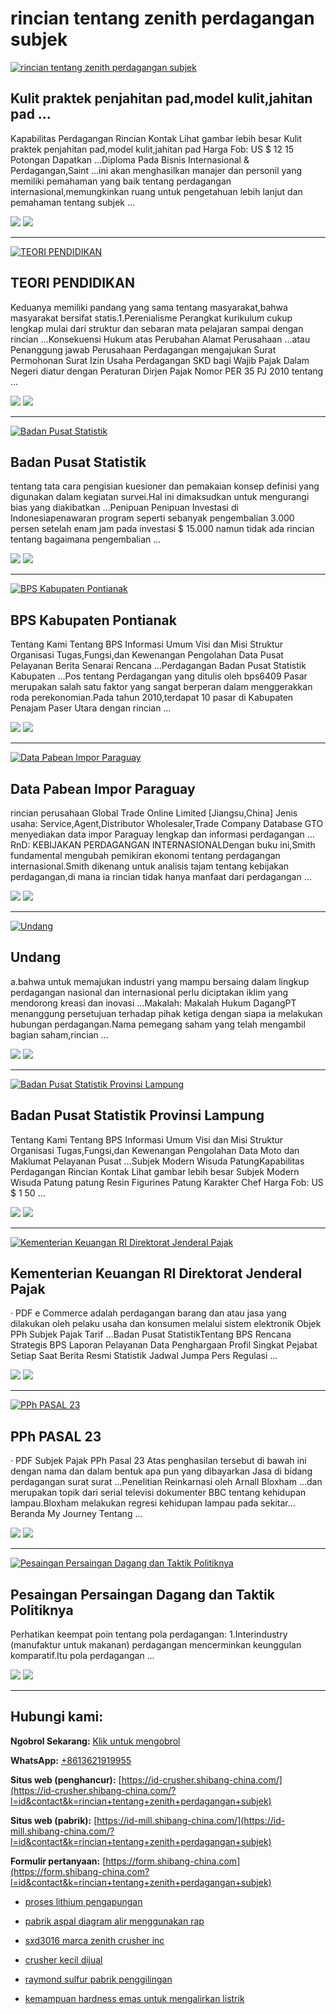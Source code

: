 # rincian tentang zenith perdagangan subjek

<a href="https://swt.shibang-china.com/?l=id&img&k=rincian+tentang+zenith+perdagangan+subjek" target="_blank">![rincian tentang zenith perdagangan subjek](http://static.shibang-china.com/all-800x300/52.jpg)</a>

## Kulit praktek penjahitan pad,model kulit,jahitan pad …
Kapabilitas Perdagangan Rincian Kontak Lihat gambar lebih besar Kulit praktek penjahitan pad,model kulit,jahitan pad Harga Fob: US $ 12 15 Potongan Dapatkan …Diploma Pada Bisnis Internasional & Perdagangan,Saint …ini akan menghasilkan manajer dan personil yang memiliki pemahaman yang baik tentang perdagangan internasional,memungkinkan ruang untuk pengetahuan lebih lanjut dan pemahaman tentang subjek …


<a href="https://whatsapp.shibangsoft.com/WhatsApp.php" target="_blank" title="WhatsApp">![](http://static.shibang-china.com/icon/whatsapp.png)</a> <a href="https://swt.shibang-china.com/?l=id&icon&k=rincian+tentang+zenith+perdagangan+subjek" target="_blank">![](http://static.shibang-china.com/icon/chat-id.png)</a>

---

<a href="https://swt.shibang-china.com/?l=id&img&k=rincian+tentang+zenith+perdagangan+subjek" target="_blank">![TEORI PENDIDIKAN](http://static.shibang-china.com/all-800x300/1183.jpg)</a>

## TEORI PENDIDIKAN
Keduanya memiliki pandang yang sama tentang masyarakat,bahwa masyarakat bersifat statis.1.Perenialisme Perangkat kurikulum cukup lengkap mulai dari struktur dan sebaran mata pelajaran sampai dengan rincian …Konsekuensi Hukum atas Perubahan Alamat Perusahaan …atau Penanggung jawab Perusahaan Perdagangan mengajukan Surat Permohonan Surat Izin Usaha Perdagangan SKD bagi Wajib Pajak Dalam Negeri diatur dengan Peraturan Dirjen Pajak Nomor PER 35 PJ 2010 tentang …


<a href="https://whatsapp.shibangsoft.com/WhatsApp.php" target="_blank" title="WhatsApp">![](http://static.shibang-china.com/icon/whatsapp.png)</a> <a href="https://swt.shibang-china.com/?l=id&icon&k=rincian+tentang+zenith+perdagangan+subjek" target="_blank">![](http://static.shibang-china.com/icon/chat-id.png)</a>

---

<a href="https://swt.shibang-china.com/?l=id&img&k=rincian+tentang+zenith+perdagangan+subjek" target="_blank">![Badan Pusat Statistik](http://static.shibang-china.com/all-800x300/945.jpg)</a>

## Badan Pusat Statistik
tentang tata cara pengisian kuesioner dan pemakaian konsep definisi yang digunakan dalam kegiatan survei.Hal ini dimaksudkan untuk mengurangi bias yang diakibatkan …Penipuan Penipuan Investasi di Indonesiapenawaran program seperti sebanyak pengembalian 3.000 persen setelah enam jam pada investasi $ 15.000 namun tidak ada rincian tentang bagaimana pengembalian …


<a href="https://whatsapp.shibangsoft.com/WhatsApp.php" target="_blank" title="WhatsApp">![](http://static.shibang-china.com/icon/whatsapp.png)</a> <a href="https://swt.shibang-china.com/?l=id&icon&k=rincian+tentang+zenith+perdagangan+subjek" target="_blank">![](http://static.shibang-china.com/icon/chat-id.png)</a>

---

<a href="https://swt.shibang-china.com/?l=id&img&k=rincian+tentang+zenith+perdagangan+subjek" target="_blank">![BPS Kabupaten Pontianak](http://static.shibang-china.com/all-800x300/221.jpg)</a>

## BPS Kabupaten Pontianak
Tentang Kami Tentang BPS Informasi Umum Visi dan Misi Struktur Organisasi Tugas,Fungsi,dan Kewenangan Pengolahan Data Pusat Pelayanan Berita Senarai Rencana …Perdagangan Badan Pusat Statistik Kabupaten …Pos tentang Perdagangan yang ditulis oleh bps6409 Pasar merupakan salah satu faktor yang sangat berperan dalam menggerakkan roda perekonomian.Pada tahun 2010,terdapat 10 pasar di Kabupaten Penajam Paser Utara dengan rincian …


<a href="https://whatsapp.shibangsoft.com/WhatsApp.php" target="_blank" title="WhatsApp">![](http://static.shibang-china.com/icon/whatsapp.png)</a> <a href="https://swt.shibang-china.com/?l=id&icon&k=rincian+tentang+zenith+perdagangan+subjek" target="_blank">![](http://static.shibang-china.com/icon/chat-id.png)</a>

---

<a href="https://swt.shibang-china.com/?l=id&img&k=rincian+tentang+zenith+perdagangan+subjek" target="_blank">![Data Pabean Impor Paraguay](http://static.shibang-china.com/all-800x300/943.jpg)</a>

## Data Pabean Impor Paraguay
rincian perusahaan Global Trade Online Limited [Jiangsu,China] Jenis usaha: Service,Agent,Distributor Wholesaler,Trade Company Database GTO menyediakan data impor Paraguay lengkap dan informasi perdagangan …RnD: KEBIJAKAN PERDAGANGAN INTERNASIONALDengan buku ini,Smith fundamental mengubah pemikiran ekonomi tentang perdagangan internasional.Smith dikenang untuk analisis tajam tentang kebijakan perdagangan,di mana ia rincian tidak hanya manfaat dari perdagangan …


<a href="https://whatsapp.shibangsoft.com/WhatsApp.php" target="_blank" title="WhatsApp">![](http://static.shibang-china.com/icon/whatsapp.png)</a> <a href="https://swt.shibang-china.com/?l=id&icon&k=rincian+tentang+zenith+perdagangan+subjek" target="_blank">![](http://static.shibang-china.com/icon/chat-id.png)</a>

---

<a href="https://swt.shibang-china.com/?l=id&img&k=rincian+tentang+zenith+perdagangan+subjek" target="_blank">![Undang](http://static.shibang-china.com/all-800x300/1197.jpg)</a>

## Undang
a.bahwa untuk memajukan industri yang mampu bersaing dalam lingkup perdagangan nasional dan internasional perlu diciptakan iklim yang mendorong kreasi dan inovasi …Makalah: Makalah Hukum DagangPT menanggung persetujuan terhadap pihak ketiga dengan siapa ia melakukan hubungan perdagangan.Nama pemegang saham yang telah mengambil bagian saham,rincian …


<a href="https://whatsapp.shibangsoft.com/WhatsApp.php" target="_blank" title="WhatsApp">![](http://static.shibang-china.com/icon/whatsapp.png)</a> <a href="https://swt.shibang-china.com/?l=id&icon&k=rincian+tentang+zenith+perdagangan+subjek" target="_blank">![](http://static.shibang-china.com/icon/chat-id.png)</a>

---

<a href="https://swt.shibang-china.com/?l=id&img&k=rincian+tentang+zenith+perdagangan+subjek" target="_blank">![Badan Pusat Statistik Provinsi Lampung](http://static.shibang-china.com/all-800x300/1409.jpg)</a>

## Badan Pusat Statistik Provinsi Lampung
Tentang Kami Tentang BPS Informasi Umum Visi dan Misi Struktur Organisasi Tugas,Fungsi,dan Kewenangan Pengolahan Data Moto dan Maklumat Pelayanan Pusat …Subjek Modern Wisuda PatungKapabilitas Perdagangan Rincian Kontak Lihat gambar lebih besar Subjek Modern Wisuda Patung patung Resin Figurines Patung Karakter Chef Harga Fob: US $ 1 50 …


<a href="https://whatsapp.shibangsoft.com/WhatsApp.php" target="_blank" title="WhatsApp">![](http://static.shibang-china.com/icon/whatsapp.png)</a> <a href="https://swt.shibang-china.com/?l=id&icon&k=rincian+tentang+zenith+perdagangan+subjek" target="_blank">![](http://static.shibang-china.com/icon/chat-id.png)</a>

---

<a href="https://swt.shibang-china.com/?l=id&img&k=rincian+tentang+zenith+perdagangan+subjek" target="_blank">![Kementerian Keuangan RI Direktorat Jenderal Pajak](http://static.shibang-china.com/all-800x300/170.jpg)</a>

## Kementerian Keuangan RI Direktorat Jenderal Pajak
· PDF e Commerce adalah perdagangan barang dan atau jasa yang dilakukan oleh pelaku usaha dan konsumen melalui sistem elektronik Objek PPh Subjek Pajak Tarif …Badan Pusat StatistikTentang BPS Rencana Strategis BPS Laporan Pelayanan Data Penghargaan Profil Singkat Pejabat Setiap Saat Berita Resmi Statistik Jadwal Jumpa Pers Regulasi …


<a href="https://whatsapp.shibangsoft.com/WhatsApp.php" target="_blank" title="WhatsApp">![](http://static.shibang-china.com/icon/whatsapp.png)</a> <a href="https://swt.shibang-china.com/?l=id&icon&k=rincian+tentang+zenith+perdagangan+subjek" target="_blank">![](http://static.shibang-china.com/icon/chat-id.png)</a>

---

<a href="https://swt.shibang-china.com/?l=id&img&k=rincian+tentang+zenith+perdagangan+subjek" target="_blank">![PPh PASAL 23](http://static.shibang-china.com/all-800x300/116.jpg)</a>

## PPh PASAL 23
· PDF Subjek Pajak PPh Pasal 23 Atas penghasilan tersebut di bawah ini dengan nama dan dalam bentuk apa pun yang dibayarkan Jasa di bidang perdagangan surat surat …Penelitian Reinkarnasi oleh Arnall Bloxham …dan merupakan topik dari serial televisi dokumenter BBC tentang kehidupan lampau.Bloxham melakukan regresi kehidupan lampau pada sekitar… Beranda My Journey Tentang …


<a href="https://whatsapp.shibangsoft.com/WhatsApp.php" target="_blank" title="WhatsApp">![](http://static.shibang-china.com/icon/whatsapp.png)</a> <a href="https://swt.shibang-china.com/?l=id&icon&k=rincian+tentang+zenith+perdagangan+subjek" target="_blank">![](http://static.shibang-china.com/icon/chat-id.png)</a>

---

<a href="https://swt.shibang-china.com/?l=id&img&k=rincian+tentang+zenith+perdagangan+subjek" target="_blank">![Pesaingan Persaingan Dagang dan Taktik Politiknya](http://static.shibang-china.com/all-800x300/494.jpg)</a>

## Pesaingan Persaingan Dagang dan Taktik Politiknya
Perhatikan keempat poin tentang pola perdagangan: 1.Interindustry (manufaktur untuk makanan) perdagangan mencerminkan keunggulan komparatif.Itu pola perdagangan …

<a href="https://whatsapp.shibangsoft.com/WhatsApp.php" target="_blank" title="WhatsApp">![](http://static.shibang-china.com/icon/whatsapp.png)</a> <a href="https://swt.shibang-china.com/?l=id&icon&k=rincian+tentang+zenith+perdagangan+subjek" target="_blank">![](http://static.shibang-china.com/icon/chat-id.png)</a>

---
## Hubungi kami:

**Ngobrol Sekarang:** [Klik untuk mengobrol](https://swt.shibang-china.com?l=id&contact&k=rincian+tentang+zenith+perdagangan+subjek)

**WhatsApp:**  [+8613621919955](https://whatsapp.shibangsoft.com/WhatsApp.php)

**Situs web (penghancur):** [https://id-crusher.shibang-china.com/](https://id-crusher.shibang-china.com/?l=id&contact&k=rincian+tentang+zenith+perdagangan+subjek)

**Situs web (pabrik):** [https://id-mill.shibang-china.com/](https://id-mill.shibang-china.com/?l=id&contact&k=rincian+tentang+zenith+perdagangan+subjek)

**Formulir pertanyaan:** [https://form.shibang-china.com](https://form.shibang-china.com?l=id&contact&k=rincian+tentang+zenith+perdagangan+subjek)

* [proses lithium pengapungan](../24/proses%20lithium%20pengapungan.md)

* [pabrik aspal diagram alir menggunakan rap](../23/pabrik%20aspal%20diagram%20alir%20menggunakan%20rap.md)

* [sxd3016 marca zenith crusher inc](../17/sxd3016%20marca%20zenith%20crusher%20inc.md)

* [crusher kecil dijual](../16/crusher%20kecil%20dijual.md)

* [raymond sulfur pabrik penggilingan](../24/raymond%20sulfur%20pabrik%20penggilingan.md)

* [kemampuan hardness emas untuk mengalirkan listrik](../16/kemampuan%20hardness%20emas%20untuk%20mengalirkan%20listrik.md)